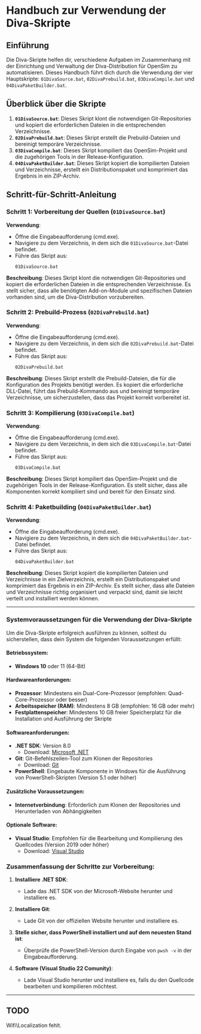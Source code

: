 # Handbuch zur Verwendung der Diva-Skripte

## Einführung

Die Diva-Skripte helfen dir, verschiedene Aufgaben im Zusammenhang mit der Einrichtung und Verwaltung der Diva-Distribution für OpenSim zu automatisieren. Dieses Handbuch führt dich durch die Verwendung der vier Hauptskripte: `01DivaSource.bat`, `02DivaPrebuild.bat`, `03DivaCompile.bat` und `04DivaPaketBuilder.bat`.

## Überblick über die Skripte

1. **`01DivaSource.bat`**: Dieses Skript klont die notwendigen Git-Repositories und kopiert die erforderlichen Dateien in die entsprechenden Verzeichnisse.
2. **`02DivaPrebuild.bat`**: Dieses Skript erstellt die Prebuild-Dateien und bereinigt temporäre Verzeichnisse.
3. **`03DivaCompile.bat`**: Dieses Skript kompiliert das OpenSim-Projekt und die zugehörigen Tools in der Release-Konfiguration.
4. **`04DivaPaketBuilder.bat`**: Dieses Skript kopiert die kompilierten Dateien und Verzeichnisse, erstellt ein Distributionspaket und komprimiert das Ergebnis in ein ZIP-Archiv.

## Schritt-für-Schritt-Anleitung

### Schritt 1: Vorbereitung der Quellen (`01DivaSource.bat`)

**Verwendung**:
- Öffne die Eingabeaufforderung (cmd.exe).
- Navigiere zu dem Verzeichnis, in dem sich die `01DivaSource.bat`-Datei befindet.
- Führe das Skript aus:
  ```shell
  01DivaSource.bat
  ```

**Beschreibung**:
Dieses Skript klont die notwendigen Git-Repositories und kopiert die erforderlichen Dateien in die entsprechenden Verzeichnisse. Es stellt sicher, dass alle benötigten Add-on-Module und spezifischen Dateien vorhanden sind, um die Diva-Distribution vorzubereiten.

### Schritt 2: Prebuild-Prozess (`02DivaPrebuild.bat`)

**Verwendung**:
- Öffne die Eingabeaufforderung (cmd.exe).
- Navigiere zu dem Verzeichnis, in dem sich die `02DivaPrebuild.bat`-Datei befindet.
- Führe das Skript aus:
  ```shell
  02DivaPrebuild.bat
  ```

**Beschreibung**:
Dieses Skript erstellt die Prebuild-Dateien, die für die Konfiguration des Projekts benötigt werden. Es kopiert die erforderliche DLL-Datei, führt das Prebuild-Kommando aus und bereinigt temporäre Verzeichnisse, um sicherzustellen, dass das Projekt korrekt vorbereitet ist.

### Schritt 3: Kompilierung (`03DivaCompile.bat`)

**Verwendung**:
- Öffne die Eingabeaufforderung (cmd.exe).
- Navigiere zu dem Verzeichnis, in dem sich die `03DivaCompile.bat`-Datei befindet.
- Führe das Skript aus:
  ```shell
  03DivaCompile.bat
  ```

**Beschreibung**:
Dieses Skript kompiliert das OpenSim-Projekt und die zugehörigen Tools in der Release-Konfiguration. Es stellt sicher, dass alle Komponenten korrekt kompiliert sind und bereit für den Einsatz sind.

### Schritt 4: Paketbuilding (`04DivaPaketBuilder.bat`)

**Verwendung**:
- Öffne die Eingabeaufforderung (cmd.exe).
- Navigiere zu dem Verzeichnis, in dem sich die `04DivaPaketBuilder.bat`-Datei befindet.
- Führe das Skript aus:
  ```shell
  04DivaPaketBuilder.bat
  ```

**Beschreibung**:
Dieses Skript kopiert die kompilierten Dateien und Verzeichnisse in ein Zielverzeichnis, erstellt ein Distributionspaket und komprimiert das Ergebnis in ein ZIP-Archiv. Es stellt sicher, dass alle Dateien und Verzeichnisse richtig organisiert und verpackt sind, damit sie leicht verteilt und installiert werden können.

---

### Systemvoraussetzungen für die Verwendung der Diva-Skripte

Um die Diva-Skripte erfolgreich ausführen zu können, solltest du sicherstellen, dass dein System die folgenden Voraussetzungen erfüllt:

#### Betriebssystem:
- **Windows 10** oder 11 (64-Bit)

#### Hardwareanforderungen:
- **Prozessor**: Mindestens ein Dual-Core-Prozessor (empfohlen: Quad-Core-Prozessor oder besser)
- **Arbeitsspeicher (RAM)**: Mindestens 8 GB (empfohlen: 16 GB oder mehr)
- **Festplattenspeicher**: Mindestens 10 GB freier Speicherplatz für die Installation und Ausführung der Skripte

#### Softwareanforderungen:
- **.NET SDK**: Version 8.0
  - Download: [Microsoft .NET](https://dotnet.microsoft.com/download)
- **Git**: Git-Befehlszeilen-Tool zum Klonen der Repositories
  - Download: [Git](https://git-scm.com/downloads)
- **PowerShell**: Eingebaute Komponente in Windows für die Ausführung von PowerShell-Skripten (Version 5.1 oder höher)

#### Zusätzliche Voraussetzungen:
- **Internetverbindung**: Erforderlich zum Klonen der Repositories und Herunterladen von Abhängigkeiten

#### Optionale Software:
- **Visual Studio**: Empfohlen für die Bearbeitung und Kompilierung des Quellcodes (Version 2019 oder höher)
  - Download: [Visual Studio](https://visualstudio.microsoft.com/)

### Zusammenfassung der Schritte zur Vorbereitung:

1. **Installiere .NET SDK**:
   - Lade das .NET SDK von der Microsoft-Website herunter und installiere es.

2. **Installiere Git**:
   - Lade Git von der offiziellen Website herunter und installiere es.

3. **Stelle sicher, dass PowerShell installiert und auf dem neuesten Stand ist**:
   - Überprüfe die PowerShell-Version durch Eingabe von `pwsh -v` in der Eingabeaufforderung.

4. **Software (Visual Studio 22 Comunity)**:
   - Lade Visual Studio herunter und installiere es, falls du den Quellcode bearbeiten und kompilieren möchtest.

---

## TODO
Wifi\Localization fehlt.
